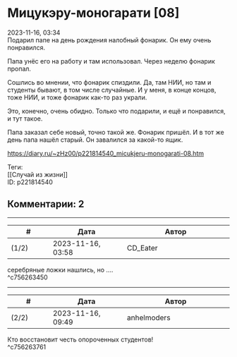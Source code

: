 Мицукэру-моногарати [08]
========================

  
2023-11-16, 03:34  
 Подарил папе на день рождения налобный фонарик. Он ему очень понравился.   
   
 Папа унёс его на работу и там использовал. Через неделю фонарик пропал.   
   
 Сошлись во мнении, что фонарик спиздили. Да, там НИИ, но там и студенты бывают, в том числе случайные. И у меня, в конце концов, тоже НИИ, и тоже фонарик как-то раз украли.   
   
 Это, конечно, очень обидно. Только что подарили, и ещё и понравился, и тут такое.   
   
 Папа заказал себе новый, точно такой же. Фонарик пришёл. И в тот же день папа нашёл старый. Он завалился за какой-то ящик.   
  
<https://diary.ru/~zHz00/p221814540_micukjeru-monogarati-08.htm>  
  
Теги:  
[[Случай из жизни]]  
ID: p221814540  


Комментарии: 2
--------------

  


---



|         #         |              Дата              |                     Автор                     |           ID           |
| --- | --- | --- | --- |
| (1/2) | 2023-11-16, 03:58 | CD\_Eater | c756263450 |

  
 серебряные ложки нашлись, но ....   
 ^c756263450

---



|         #         |              Дата              |                     Автор                     |           ID           |
| --- | --- | --- | --- |
| (2/2) | 2023-11-16, 09:49 | anhelmoders | c756263761 |

  
 Кто восстановит честь опороченных студентов!   
 ^c756263761